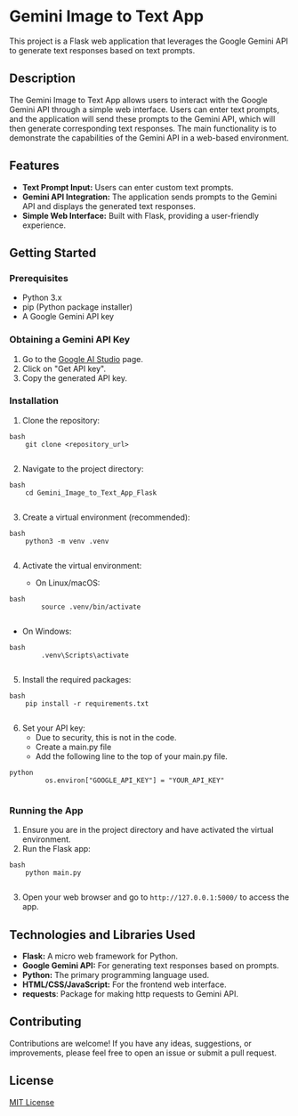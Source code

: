 # Gemini Image to Text App

This project is a Flask web application that leverages the Google Gemini API to generate text responses based on text prompts.

## Description

The Gemini Image to Text App allows users to interact with the Google Gemini API through a simple web interface. Users can enter text prompts, and the application will send these prompts to the Gemini API, which will then generate corresponding text responses. The main functionality is to demonstrate the capabilities of the Gemini API in a web-based environment.

## Features

-   **Text Prompt Input:** Users can enter custom text prompts.
-   **Gemini API Integration:** The application sends prompts to the Gemini API and displays the generated text responses.
-   **Simple Web Interface:** Built with Flask, providing a user-friendly experience.

## Getting Started

### Prerequisites

-   Python 3.x
-   pip (Python package installer)
-   A Google Gemini API key

### Obtaining a Gemini API Key

1.  Go to the [Google AI Studio](https://makersuite.google.com/app/apikey) page.
2.  Click on "Get API key".
3.  Copy the generated API key.

### Installation

1.  Clone the repository:
```
bash
    git clone <repository_url>
    
```
2.  Navigate to the project directory:
```
bash
    cd Gemini_Image_to_Text_App_Flask
    
```
3.  Create a virtual environment (recommended):
```
bash
    python3 -m venv .venv
    
```
4.  Activate the virtual environment:

    -   On Linux/macOS:
```
bash
        source .venv/bin/activate
        
```
-   On Windows:
```
bash
        .venv\Scripts\activate
        
```
5.  Install the required packages:
```
bash
    pip install -r requirements.txt
    
```
6.  Set your API key:
    - Due to security, this is not in the code.
    - Create a main.py file
    -  Add the following line to the top of your main.py file.
```
python
         os.environ["GOOGLE_API_KEY"] = "YOUR_API_KEY"
        
```
### Running the App

1.  Ensure you are in the project directory and have activated the virtual environment.
2.  Run the Flask app:
```
bash
    python main.py
    
```
3.  Open your web browser and go to `http://127.0.0.1:5000/` to access the app.

## Technologies and Libraries Used

-   **Flask:** A micro web framework for Python.
-   **Google Gemini API:** For generating text responses based on prompts.
-   **Python:** The primary programming language used.
-   **HTML/CSS/JavaScript:** For the frontend web interface.
-   **requests**: Package for making http requests to Gemini API.

## Contributing

Contributions are welcome! If you have any ideas, suggestions, or improvements, please feel free to open an issue or submit a pull request.

## License

[MIT License](LICENSE)